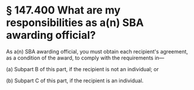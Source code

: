 # § 147.400   What are my responsibilities as a(n) SBA awarding official?

As a(n) SBA awarding official, you must obtain each recipient's agreement, as a condition of the award, to comply with the requirements in— 


(a) Subpart B of this part, if the recipient is not an individual; or 


(b) Subpart C of this part, if the recipient is an individual. 





